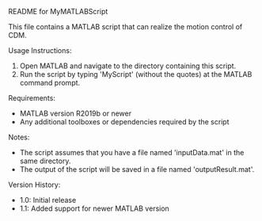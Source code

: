 README for MyMATLABScript
 
This file contains a MATLAB script that can realize the motion control of CDM.
 
Usage Instructions:
1. Open MATLAB and navigate to the directory containing this script.
2. Run the script by typing 'MyScript' (without the quotes) at the MATLAB command prompt.
 
Requirements:
- MATLAB version R2019b or newer
- Any additional toolboxes or dependencies required by the script
 
Notes:
- The script assumes that you have a file named 'inputData.mat' in the same directory.
- The output of the script will be saved in a file named 'outputResult.mat'.
 
Version History:
- 1.0: Initial release
- 1.1: Added support for newer MATLAB version
